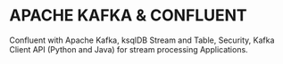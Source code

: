 # APACHE KAFKA & CONFLUENT
Confluent with Apache Kafka, ksqlDB Stream and Table, Security, Kafka Client API (Python and Java) for stream processing Applications.
